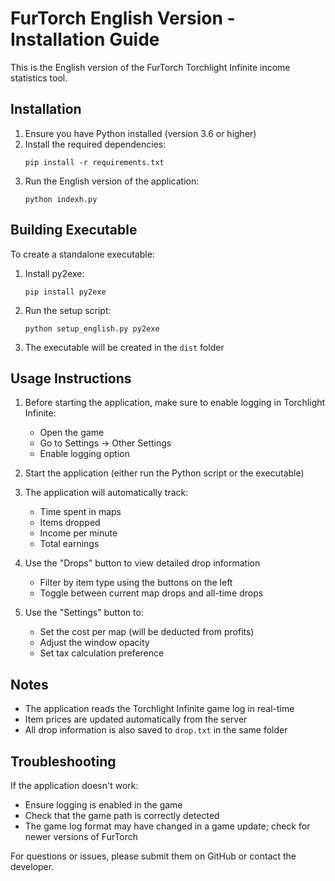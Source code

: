 # FurTorch English Version - Installation Guide

This is the English version of the FurTorch Torchlight Infinite income statistics tool.

## Installation

1. Ensure you have Python installed (version 3.6 or higher)
2. Install the required dependencies:
   ```
   pip install -r requirements.txt
   ```
3. Run the English version of the application:
   ```
   python indexh.py
   ```

## Building Executable

To create a standalone executable:
1. Install py2exe:
   ```
   pip install py2exe
   ```
2. Run the setup script:
   ```
   python setup_english.py py2exe
   ```
3. The executable will be created in the `dist` folder

## Usage Instructions

1. Before starting the application, make sure to enable logging in Torchlight Infinite:
   - Open the game
   - Go to Settings -> Other Settings
   - Enable logging option

2. Start the application (either run the Python script or the executable)

3. The application will automatically track:
   - Time spent in maps
   - Items dropped
   - Income per minute
   - Total earnings

4. Use the "Drops" button to view detailed drop information
   - Filter by item type using the buttons on the left
   - Toggle between current map drops and all-time drops

5. Use the "Settings" button to:
   - Set the cost per map (will be deducted from profits)
   - Adjust the window opacity
   - Set tax calculation preference

## Notes

- The application reads the Torchlight Infinite game log in real-time
- Item prices are updated automatically from the server
- All drop information is also saved to `drop.txt` in the same folder

## Troubleshooting

If the application doesn't work:
- Ensure logging is enabled in the game
- Check that the game path is correctly detected
- The game log format may have changed in a game update; check for newer versions of FurTorch

For questions or issues, please submit them on GitHub or contact the developer.
